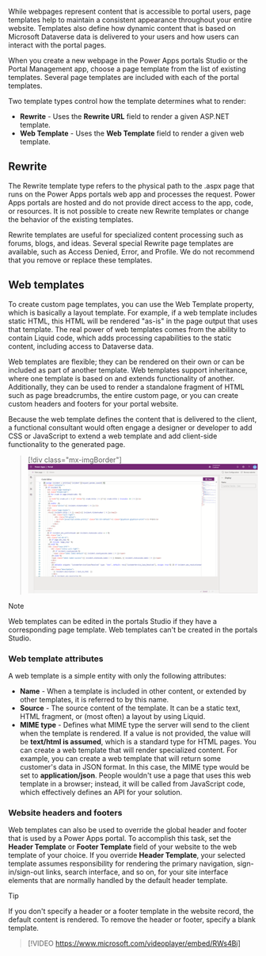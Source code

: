 While webpages represent content that is accessible to portal users, page templates help to maintain a consistent appearance throughout your entire website. Templates also define how dynamic content that is based on Microsoft Dataverse data is delivered to your users and how users can interact with the portal pages. 

When you create a new webpage in the Power Apps portals Studio or the Portal Management app, choose a page template from the list of existing templates. Several page templates are included with each of the portal templates. 

Two template types control how the template determines what to render:

- **Rewrite** - Uses the **Rewrite URL** field to render a given ASP.NET template.
- **Web Template** - Uses the **Web Template** field to render a given web template.

## Rewrite

The Rewrite template type refers to the physical path to the .aspx page that runs on the Power Apps portals web app and processes the request. Power Apps portals are hosted and do not provide direct access to the app, code, or resources. It is not possible to create new Rewrite templates or change the behavior of the existing templates.

Rewrite templates are useful for specialized content processing such as forums, blogs, and ideas. Several special Rewrite page templates are available, such as Access Denied, Error, and Profile. We do not recommend that you remove or replace these templates.

## Web templates

To create custom page templates, you can use the Web Template property, which is basically a layout template. For example, if a web template includes static HTML, this HTML will be rendered "as-is" in the page output that uses that template. The real power of web templates comes from the ability to contain Liquid code, which adds processing capabilities to the static content, including access to Dataverse data.

Web templates are flexible; they can be rendered on their own or can be included as part of another template. Web templates support inheritance, where one template is based on and extends functionality of another. Additionally, they can be used to render a standalone fragment of HTML such as page breadcrumbs, the entire custom page, or you can create custom headers and footers for your portal website.

Because the web template defines the content that is delivered to the client, a functional consultant would often engage a designer or developer to add CSS or JavaScript to extend a web template and add client-side functionality to the generated page.

> [!div class="mx-imgBorder"]
> [![Web Templates](../media/4-web-templates-ss.png)](../media/4-web-templates-ss.png#lightbox)

> [!NOTE] 
> Web templates can be edited in the portals Studio if they have a corresponding page template. Web templates can't be created in the portals Studio. 

### Web template attributes

A web template is a simple entity with only the following attributes:

- **Name** - When a template is included in other content, or extended by other templates, it is referred to by this name.
- **Source** - The source content of the template. It can be a static text, HTML fragment, or (most often) a layout by using Liquid.
- **MIME type** - Defines what MIME type the server will send to the client when the template is rendered. If a value is not provided, the value will be **text/html is assumed**, which is a standard type for HTML pages. You can create a web template that will render specialized content. For example, you can create a web template that will return some customer's data in JSON format. In this case, the MIME type would be set to **application/json**. People wouldn't use a page that uses this web template in a browser; instead, it will be called from JavaScript code, which effectively defines an API for your solution.

### Website headers and footers

Web templates can also be used to override the global header and footer that is used by a Power Apps portal. To accomplish this task, set the **Header Template** or **Footer Template** field of your website to the web template of your choice. If you override **Header Template**, your selected template assumes responsibility for rendering the primary navigation, sign-in/sign-out links, search interface, and so on, for your site interface elements that are normally handled by the default header template.

> [!TIP]
> If you don't specify a header or a footer template in the website record, the default content is rendered. To remove the header or footer, specify a blank template.

> [!VIDEO https://www.microsoft.com/videoplayer/embed/RWs4Bi]
